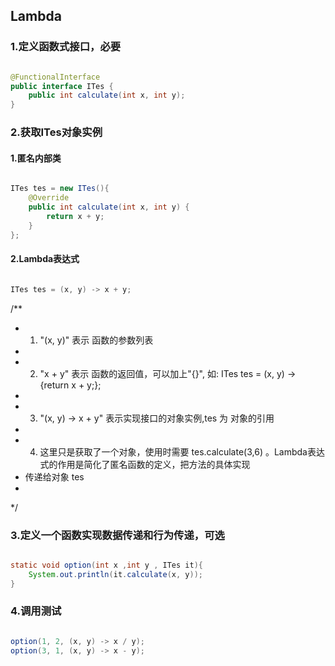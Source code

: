 ## Lambda


### 1.定义函数式接口，必要

```Java

@FunctionalInterface
public interface ITes {
    public int calculate(int x, int y);
}

```


### 2.获取ITes对象实例

#### 1.匿名内部类

```Java

ITes tes = new ITes(){
	@Override
	public int calculate(int x, int y) {
		return x + y;
	}
};

```

#### 2.Lambda表达式

```Java

ITes tes = (x, y) -> x + y;

```

/**
 *	1. "(x, y)" 表示 函数的参数列表
 *
 *	2. "x + y"  表示 函数的返回值，可以加上"{}", 如: ITes tes = (x, y) -> {return x + y;};
 *	
 *	3. "(x, y) -> x + y" 表示实现接口的对象实例,tes 为 对象的引用
 *
 *	4. 这里只是获取了一个对象，使用时需要 tes.calculate(3,6) 。Lambda表达式的作用是简化了匿名函数的定义，把方法的具体实现
 *	传递给对象 tes
 *
 */





### 3.定义一个函数实现数据传递和行为传递，可选

```Java

static void option(int x ,int y , ITes it){
    System.out.println(it.calculate(x, y));
}

```


### 4.调用测试

```Java

option(1, 2, (x, y) -> x / y);
option(3, 1, (x, y) -> x - y);

```

